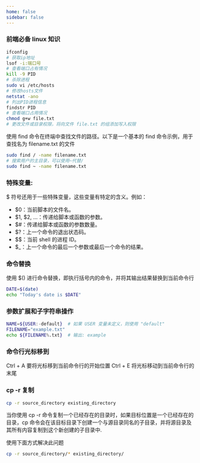 ```yaml
---
home: false
sidebar: false
---
```


### 前端必备 linux 知识

```sh
ifconfig
# 获取ip地址
lsof -i:端口号
# 查看端口占有情况
kill -9 PID
# 杀除进程
sudo vi /etc/hosts
# 修改hosts文件
netstat -ano
# 列出PID进程信息
findstr PID
# 查看端口占用情况
chmod g+w file.txt
# 更改文件或目录权限，将向文件 file.txt 的组添加写入权限
```

使用 find 命令在终端中查找文件的路径。以下是一个基本的 find 命令示例，用于查找名为 filename.txt 的文件

```bash
sudo find / -name filename.txt
# 搜索用户的主目录，可以使用~代替/
sudo find ~ -name filename.txt
```

### 特殊变量:

$ 符号还用于一些特殊变量，这些变量有特定的含义。例如：

- $0：当前脚本的文件名。
- $1, $2, ...：传递给脚本或函数的参数。
- $#：传递给脚本或函数的参数数量。
- $?：上一个命令的退出状态码。
- $$：当前 shell 的进程 ID。
- $\_：上一个命令的最后一个参数或最后一个命令的结果。

### 命令替换

使用 $() 进行命令替换，即执行括号内的命令，并将其输出结果替换到当前命令行

```bash
DATE=$(date)
echo "Today's date is $DATE"
```

### 参数扩展和子字符串操作

```bash
NAME=${USER:-default}  # 如果 USER 变量未定义，则使用 "default"
FILENAME="example.txt"
echo ${FILENAME%.txt}  # 输出: example
```

### 命令行光标移到

Ctrl + A 要将光标移到当前命令行的开始位置
Ctrl + E 将光标移动到当前命令行的末尾

### cp -r 复制

```bash
cp -r source_directory existing_directory
```

当你使用 cp -r 命令复制一个已经存在的目录时，如果目标位置是一个已经存在的目录，cp 命令会在该目标目录下创建一个与源目录同名的子目录，并将源目录及其所有内容复制到这个新创建的子目录中.

使用下面方式解决此问题

```bash
cp -r source_directory/* existing_directory/
```
